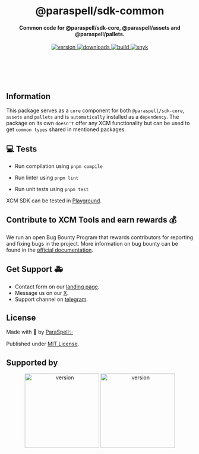 <br /><br />

<div align="center">
  <h1 align="center">@paraspell/sdk-common</h1>
  <h4 align="center"> Common code for @paraspell/sdk-core, @paraspell/assets and @paraspell/pallets. </h4>
  <p align="center">
    <a href="https://npmjs.com/package/@paraspell/sdk-common">
      <img alt="version" src="https://img.shields.io/npm/v/@paraspell/sdk-common?style=flat-square" />
    </a>
    <a href="https://npmjs.com/package/@paraspell/sdk-common">
      <img alt="downloads" src="https://img.shields.io/npm/dm/@paraspell/sdk-common?style=flat-square" />
    </a>
    <a href="https://github.com/paraspell/xcm-sdk/actions">
      <img alt="build" src="https://github.com/paraspell/xcm-sdk/actions/workflows/release.yml/badge.svg" />
    </a>
    <a href="https://snyk.io/test/github/paraspell/sdk">
      <img alt="snyk" src="https://snyk.io/test/github/paraspell/sdk/badge.svg" />
    </a>
  </p>
</div>

<br /><br />
<br /><br />

## Information

This package serves as a `core` component for both `@paraspell/sdk-core`, `assets` and `pallets` and is `automatically` installed as a `dependency`. The package on its own `doesn't` offer any XCM functionality but can be used to get `common types` shared in mentioned packages.

## 💻 Tests

- Run compilation using `pnpm compile`

- Run linter using `pnpm lint`

- Run unit tests using `pnpm test`

XCM SDK can be tested in [Playground](https://playground.paraspell.xyz/xcm-sdk/xcm-transfer).

## Contribute to XCM Tools and earn rewards 💰

We run an open Bug Bounty Program that rewards contributors for reporting and fixing bugs in the project. More information on bug bounty can be found in the [official documentation](https://paraspell.github.io/docs/contribution.html).

## Get Support 🚑

- Contact form on our [landing page](https://paraspell.xyz/#contact-us).
- Message us on our [X](https://x.com/paraspell).
- Support channel on [telegram](https://t.me/paraspell).

## License

Made with 💛 by [ParaSpell✨](https://paraspell.xyz/)

Published under [MIT License](https://github.com/paraspell/xcm-tools/blob/main/packages/sdk-common/LICENSE).

## Supported by

<div align="center">
 <p align="center">
      <img width="200" alt="version" src="https://user-images.githubusercontent.com/55763425/211145923-f7ee2a57-3e63-4b7d-9674-2da9db46b2ee.png" />
      <img width="200" alt="version" src="https://github.com/paraspell/xcm-sdk/assets/55763425/9ed74ebe-9b29-4efd-8e3e-7467ac4caed6" />
 </p>
</div>
